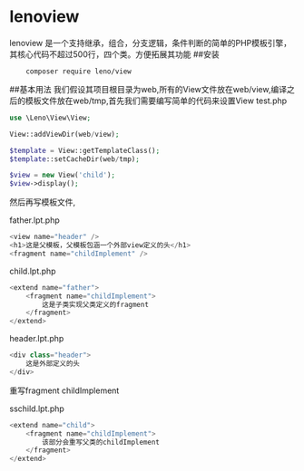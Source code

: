 # lenoview
lenoview 是一个支持继承，组合，分支逻辑，条件判断的简单的PHP模板引擎，其核心代码不超过500行，四个类。方便拓展其功能
##安装
```pash
	composer require leno/view
```

##基本用法
我们假设其项目根目录为web,所有的View文件放在web/view,编译之后的模板文件放在web/tmp,首先我们需要编写简单的代码来设置View
test.php
```php
use \Leno\View\View;

View::addViewDir(web/view);

$template = View::getTemplateClass();
$template::setCacheDir(web/tmp);

$view = new View('child');
$view->display();
```
然后再写模板文件, 

father.lpt.php
```php
<view name="header" />
<h1>这是父模板，父模板包涵一个外部view定义的头</h1>
<fragment name="childImplement" />
```

child.lpt.php
```php
<extend name="father">
	<fragment name="childImplement">
		这是子类实现父类定义的fragment
	</fragment>
</extend>
```

header.lpt.php
```php
<div class="header">
	这是外部定义的头
</div>
```

重写fragment  childImplement

sschild.lpt.php
```php
<extend name="child">
	<fragment name="childImplement">
		该部分会重写父类的childImplement
	</fragment>
</extend>
```
